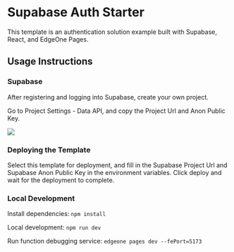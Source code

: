 # Supabase Auth Starter
This template is an authentication solution example built with Supabase, React, and EdgeOne Pages.
## Usage Instructions
### Supabase
After registering and logging into Supabase, create your own project.

Go to Project Settings - Data API, and copy the Project Url and Anon Public Key.

![](https://cloudcache.tencent-cloud.com/qcloud/ui/static/static_source_business/0f296398-aa8a-4d8f-b70f-45e4999c8faa.png)

### Deploying the Template
Select this template for deployment, and fill in the Supabase Project Url and Supabase Anon Public Key in the environment variables.
Click deploy and wait for the deployment to complete.

### Local Development
Install dependencies: `npm install`

Local development: `npm run dev`

Run function debugging service: `edgeone pages dev --fePort=5173`
